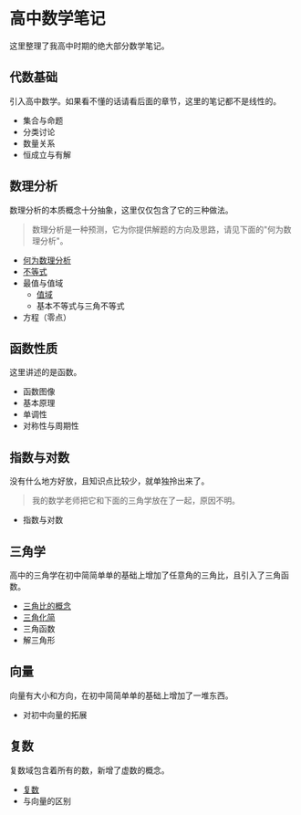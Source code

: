 # 高中数学笔记
这里整理了我高中时期的绝大部分数学笔记。

## 代数基础
引入高中数学。如果看不懂的话请看后面的章节，这里的笔记都不是线性的。

- 集合与命题
- 分类讨论
- 数量关系
- 恒成立与有解

## 数理分析
数理分析的本质概念十分抽象，这里仅仅包含了它的三种做法。
> 数理分析是一种预测，它为你提供解题的方向及思路，请见下面的"何为数理分析"。

- [何为数理分析](blog.html?2022-05-18)
- [不等式](blog.html?2022-05-10)
- 最值与值域
  - [值域](blog.html?2022-02-08)
  - 基本不等式与三角不等式
- 方程（零点）

## 函数性质
这里讲述的是函数。

- 函数图像
- 基本原理
- 单调性
- 对称性与周期性

## 指数与对数
没有什么地方好放，且知识点比较少，就单独拎出来了。
> 我的数学老师把它和下面的三角学放在了一起，原因不明。

- 指数与对数

## 三角学
高中的三角学在初中简简单单的基础上增加了任意角的三角比，且引入了三角函数。

- [三角比的概念](blog.html?2022-05-15)
- [三角化简](blog.html?2022-03-26)
- 三角函数
- 解三角形

## 向量
向量有大小和方向，在初中简简单单的基础上增加了一堆东西。

<!--
为了防止自己忘记下面每篇博客要讲什么，先列在下面：

- 对初中向量的拓展
  - 点 -> 向量
  - 单位向量
  - 定比分点
  - 向量基本定理

剩下的还在纠结中...
-->

- 对初中向量的拓展

## 复数
复数域包含着所有的数，新增了虚数的概念。

- [复数](blog.html?2022-05-16)
- 与向量的区别
